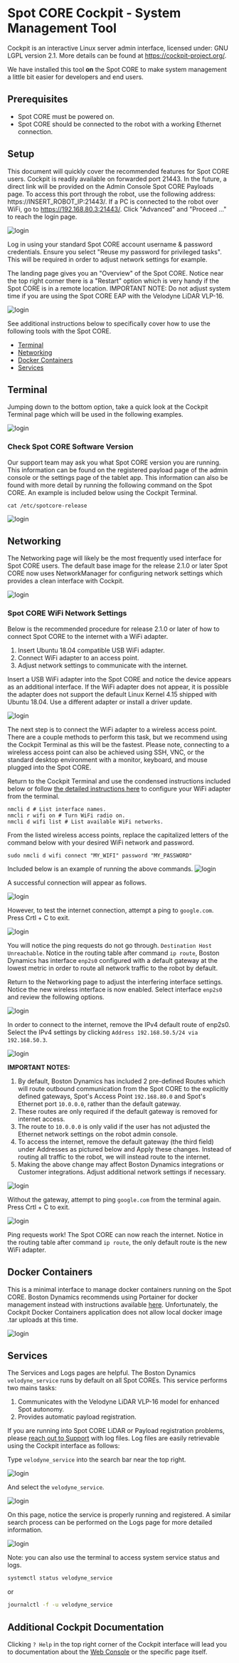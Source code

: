 <!--
Copyright (c) 2023 Boston Dynamics, Inc.  All rights reserved.

Downloading, reproducing, distributing or otherwise using the SDK Software
is subject to the terms and conditions of the Boston Dynamics Software
Development Kit License (20191101-BDSDK-SL).
-->

# Spot CORE Cockpit - System Management Tool

Cockpit is an interactive Linux server admin interface, licensed under: GNU LGPL version 2.1. More details can be found at https://cockpit-project.org/.

We have installed this tool **on** the Spot CORE to make system management a little bit easier for developers and end users. 

## Prerequisites
- Spot CORE must be powered on.
- Spot CORE should be connected to the robot with a working Ethernet connection.

## Setup

This document will quickly cover the recommended features for Spot CORE users. Cockpit is readily available on forwarded port 21443. In the future, a direct link will be provided on the Admin Console Spot CORE Payloads page. To access this port through the robot, use the following address: https://INSERT_ROBOT_IP:21443/. If a PC is connected to the robot over WiFi, go to https://192.168.80.3:21443/. Click "Advanced" and "Proceed ..." to reach the login page.


![login](./images/cockpit/login.png)

Log in using your standard Spot CORE account username & password credentials. Ensure you select "Reuse my password for privileged tasks". This will be required in order to adjust network settings for example. 

The landing page gives you an "Overview" of the Spot CORE. Notice near the top right corner there is a "Restart" option which is very handy if the Spot CORE is in a remote location. IMPORTANT NOTE: Do not adjust system time if you are using the Spot CORE EAP with the Velodyne LiDAR VLP-16.

![login](./images/cockpit/overview.png)

See additional instructions below to specifically cover how to use the following tools with the Spot CORE.

- [Terminal](#terminal)
- [Networking](#networking)
- [Docker Containers](#docker-containers)
- [Services](#services)

## Terminal
Jumping down to the bottom option, take a quick look at the Cockpit Terminal page which will be used in the following examples.

![login](./images/cockpit/terminal.png)

### Check Spot CORE Software Version
Our support team may ask you what Spot CORE version you are running. This information can be found on the registered payload page of the admin console or the settings page of the tablet app. This information can also be found with more detail by running the following command on the Spot CORE. An example is included below using the Cockpit Terminal.

```
cat /etc/spotcore-release
```

![login](./images/cockpit/terminal_check_release.png)

## Networking
The Networking page will likely be the most frequently used interface for Spot CORE users. The default base image for the release 2.1.0 or later Spot CORE now uses NetworkManager for configuring network settings which provides a clean interface with Cockpit. 

![login](./images/cockpit/networking.png)

### Spot CORE WiFi Network Settings
Below is the recommended procedure for release 2.1.0 or later of how to connect Spot CORE to the internet with a WiFi adapter.

1. Insert Ubuntu 18.04 compatible USB WiFi adapter.
2. Connect WiFi adapter to an access point.
3. Adjust network settings to communicate with the internet.

Insert a USB WiFi adapter into the Spot CORE and notice the device appears as an additional interface. If the WiFi adapter does not appear, it is possible the adapter does not support the default Linux Kernel 4.15 shipped with Ubuntu 18.04. Use a different adapter or install a driver update.

![login](./images/cockpit/networking_wifi_adapter.png)

The next step is to connect the WiFi adapter to a wireless access point. There are a couple methods to perform this task, but we recommend using the Cockpit Terminal as this will be the fastest. Please note, connecting to a wireless access point can also be achieved using SSH, VNC, or the standard desktop environment with a monitor, keyboard, and mouse plugged into the Spot CORE.

Return to the Cockpit Terminal and use the condensed instructions included below or follow [the detailed instructions here](https://ubuntu.com/core/docs/networkmanager/configure-wifi-connections) to configure your WiFi adapter from the terminal.

```
nmcli d # List interface names.
nmcli r wifi on # Turn WiFi radio on.
nmcli d wifi list # List available WiFi networks.
```
From the listed wireless access points, replace the capitalized letters of the command below with your desired WiFi network and password.
```
sudo nmcli d wifi connect "MY_WIFI" password "MY_PASSWORD"
```

Included below is an example of running the above commands.
![login](./images/cockpit/terminal_wifi.png)

A successful connection will appear as follows.

![login](./images/cockpit/terminal_wifi_connected.png)

However, to test the internet connection, attempt a ping to `google.com`. Press Crtl + C to exit.

![login](./images/cockpit/terminal_wifi_ping_fails.png)

You will notice the ping requests do not go through. `Destination Host Unreachable`. Notice in the routing table after command `ip route`, Boston Dynamics has interface `enp2s0` configured with a default gateway at the lowest metric in order to route all network traffic to the robot by default.

Return to the Networking page to adjust the interfering interface settings. Notice the new wireless interface is now enabled. Select interface `enp2s0` and review the following options.

![login](./images/cockpit/networking_enp2s0.png)

In order to connect to the internet, remove the IPv4 default route of enp2s0. Select the IPv4 settings by clicking `Address 192.168.50.5/24 via 192.168.50.3`.

![login](./images/cockpit/networking_enp2s0_IPv4_default.png)

**IMPORTANT NOTES:**

1. By default, Boston Dynamics has included 2 pre-defined Routes which will route outbound communication from the Spot CORE to the explicitly defined gateways, Spot's Access Point `192.168.80.0` and Spot's Ethernet port `10.0.0.0`, rather than the default gateway.
1. These routes are only required if the default gateway is removed for internet access. 
1. The route to `10.0.0.0` is only valid if the user has not adjusted the Ethernet network settings on the robot admin console.
1. To access the internet, remove the default gateway (the third field) under Addresses as pictured below and Apply these changes. Instead of routing all traffic to the robot, we will instead route to the internet.
1. Making the above change may affect Boston Dynamics integrations or Customer integrations. Adjust additional network settings if necessary.

![login](./images/cockpit/networking_enp2s0_no_gateway.png)

Without the gateway, attempt to ping `google.com` from the terminal again. Press Crtl + C to exit.

![login](./images/cockpit/terminal_ping_works.png)

Ping requests work! The Spot CORE can now reach the internet. Notice in the routing table after command `ip route`, the only default route is the new WiFi adapter. 

## Docker Containers
This is a minimal interface to manage docker containers running on the Spot CORE. Boston Dynamics recommends using Portainer for docker management instead with instructions available [here](./docker_containers.md). Unfortunately, the Cockpit Docker Containers application does not allow local docker image .tar uploads at this time.

![login](./images/cockpit/docker.png)

## Services
The Services and Logs pages are helpful. The Boston Dynamics `velodyne_service` runs by default on all Spot COREs. This service performs two mains tasks:

1. Communicates with the Velodyne LiDAR VLP-16 model for enhanced Spot autonomy. 
1. Provides automatic payload registration.

If you are running into Spot CORE LiDAR or Payload registration problems, please [reach out to Support](https://support.bostondynamics.com/s/contactsupport) with log files. Log files are easily retrievable using the Cockpit interface as follows:

Type `velodyne_service` into the search bar near the top right.

![login](./images/cockpit/services_search.png)

And select the `velodyne_service`.

![login](./images/cockpit/services_velodyne.png)

On this page, notice the service is properly running and registered. A similar search process can be performed on the Logs page for more detailed information. 

![login](./images/cockpit/logs_velodyne.png)

Note: you can also use the terminal to access system service status and logs. 

```bash
systemctl status velodyne_service
```
or 
```bash
journalctl -f -u velodyne_service
```

## Additional Cockpit Documentation
Clicking `? Help` in the top right corner of the Cockpit interface will lead you to documentation about the [Web Console](https://access.redhat.com/documentation/en-us/red_hat_enterprise_linux/8/html/managing_systems_using_the_rhel_8_web_console/index) or the specific page itself.
